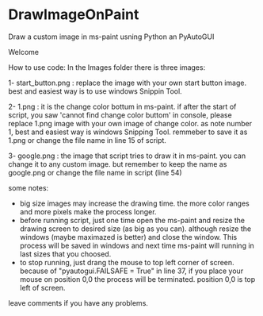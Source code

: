 # DrawImageOnPaint
Draw a custom image in ms-paint usning Python an PyAutoGUI

Welcome

How to use code:
In the Images folder there is three images:

1- start_button.png : replace the image with your own start button image. best and easiest way is to use windows Snippin Tool.

2- 1.png : it is the change color bottum in ms-paint. if after the start of script, you saw 'cannot find change color buttom' in console,
 please replace 1.png image with your own image of change color. as note number 1, best and easiest way is windows Snipping Tool.
 remmeber to save it as 1.png or  change the file name in line 15 of script.
 
3- google.png : the image that script tries to draw it in ms-paint. you can change it to any custom image. 
but remember to keep the name as google.png or change the file name in script (line 54)

some notes:
- big size images may increase the drawing time. the more color ranges and more pixels make the process longer.
- before running script, just one time open the ms-paint and resize the drawing screen to desired size (as big as you can). 
although resize the windows (maybe maximazed is better) and close the window. This process will be saved in windows and next time
ms-paint will running in last sizes that you choosed.
- to stop running, just drang the mouse to top left corner of screen. because of "pyautogui.FAILSAFE = True" in line 37, 
if you place your mouse on position 0,0 the process will be terminated. position 0,0 is top left of screen.



leave comments if you have any problems.
